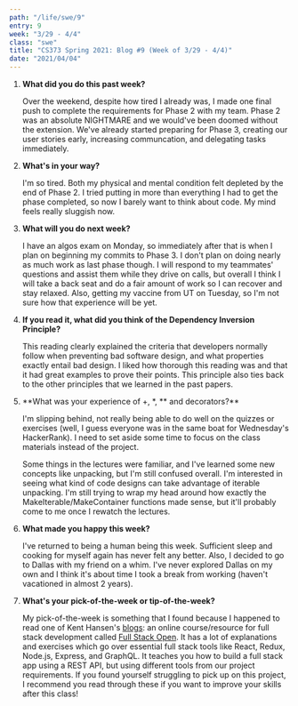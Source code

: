 ```yaml
---
path: "/life/swe/9"
entry: 9
week: "3/29 - 4/4"
class: "swe"
title: "CS373 Spring 2021: Blog #9 (Week of 3/29 - 4/4)"
date: "2021/04/04"
---
```


1. **What did you do this past week?**

   Over the weekend, despite how tired I already was, I made one final push to complete the requirements for Phase 2 with my team. Phase 2 was an absolute NIGHTMARE and we would've been doomed without the extension. We've already started preparing for Phase 3, creating our user stories early, increasing communcation, and delegating tasks immediately.

1. **What's in your way?**

   I'm so tired. Both my physical and mental condition felt depleted by the end of Phase 2. I tried putting in more than everything I had to get the phase completed, so now I barely want to think about code. My mind feels really sluggish now.

1. **What will you do next week?**

   I have an algos exam on Monday, so immediately after that is when I plan on beginning my commits to Phase 3. I don't plan on doing nearly as much work as last phase though. I will respond to my teammates' questions and assist them while they drive on calls, but overall I think I will take a back seat and do a fair amount of work so I can recover and stay relaxed. Also, getting my vaccine from UT on Tuesday, so I'm not sure how that experience will be yet.

1. **If you read it, what did you think of the Dependency Inversion Principle?**

   This reading clearly explained the criteria that developers normally follow when preventing bad software design, and what properties exactly entail bad design. I liked how thorough this reading was and that it had great examples to prove their points. This principle also ties back to the other principles that we learned in the past papers.

1. **What was your experience of +, \*, ** and decorators?\*\*

   I'm slipping behind, not really being able to do well on the quizzes or exercises (well, I guess everyone was in the same boat for Wednesday's HackerRank). I need to set aside some time to focus on the class materials instead of the project.

   Some things in the lectures were familiar, and I've learned some new concepts like unpacking, but I'm still confused overall. I'm interested in seeing what kind of code designs can take advantage of iterable unpacking. I'm still trying to wrap my head around how exactly the MakeIterable/MakeContainer functions made sense, but it'll probably come to me once I rewatch the lectures.

1. **What made you happy this week?**

   I've returned to being a human being this week. Sufficient sleep and cooking for myself again has never felt any better. Also, I decided to go to Dallas with my friend on a whim. I've never explored Dallas on my own and I think it's about time I took a break from working (haven't vacationed in almost 2 years).

1. **What's your pick-of-the-week or tip-of-the-week?**

   My pick-of-the-week is something that I found because I happened to read one of Kent Hansen's [blogs](https://kenthansen98.medium.com/cs-373-spring-2021-kent-hansen-4-2d1f326ba385): an online course/resource for full stack development called [Full Stack Open](https://fullstackopen.com/en/). It has a lot of explanations and exercises which go over essential full stack tools like React, Redux, Node.js, Express, and GraphQL. It teaches you how to build a full stack app using a REST API, but using different tools from our project requirements. If you found yourself struggling to pick up on this project, I recommend you read through these if you want to improve your skills after this class!
